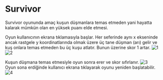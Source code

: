 # Survivor
Survivor oyununda amaç kuşun düşmanlara temas etmeden yani hayatta kalarak mümkün olan en yüksek puanı elde etmesi.

Oyun kullanıcının ekrana tıklamasıyla başlar. Her seferinde aynı x ekseninde ancak rastgele y koordinatlarında olmak üzere üç tane düşman (arı) gelir ve kuş onlara temas etmeden bu üç kuşu atlatır. Bunun üzerine skor 1 artar.
![1](https://github.com/kesradilan/Survivor/blob/vize/Survivor/ReadmeResimler/1.png)
![2](https://github.com/kesradilan/Survivor/blob/vize/Survivor/ReadmeResimler/2.png)

Kuşun düşmana temas etmesiyle oyun sonra erer ve skor sıfırlanır.
![3](https://github.com/kesradilan/Survivor/blob/vize/Survivor/ReadmeResimler/3.png)
Oyun sona erdiğinde kullanıcı ekrana tıklayarak oyunu yeniden başlatabilir.
![4](https://github.com/kesradilan/Survivor/blob/vize/Survivor/ReadmeResimler/4.png)
